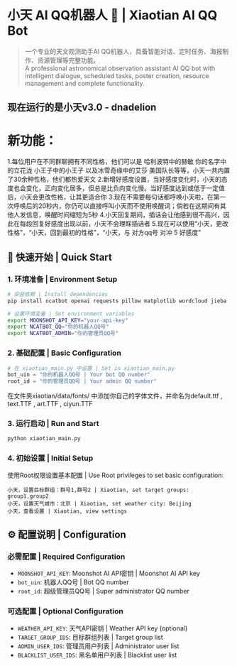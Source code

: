 # 小天 AI QQ机器人 🤖 | Xiaotian AI QQ Bot

> 一个专业的天文观测助手AI QQ机器人，具备智能对话、定时任务、海报制作、资源管理等完整功能。  
> A professional astronomical observation assistant AI QQ bot with intelligent dialogue, scheduled tasks, poster creation, resource management and complete functionality.


## 现在运行的是小天v3.0 - dnadelion 
# 新功能：
1.每位用户在不同群聊拥有不同性格，他们可以是 哈利波特中的赫敏  你的名字中的立花泷 小王子中的小王子 以及冰雪奇缘中的艾莎 美国队长等等，小天一共内置了30余种性格，他们都热爱天文
2.新增好感度设置，当好感度变化时，小天的态度也会变化，正向变化居多，但总是比负向变化慢。当好感度达到或低于一定值后，小天会更改性格，让其更适合你
3.现在不需要每句话都呼唤小天啦，在第一次呼唤后的20秒内，你仍可以直接呼叫小天而不使用唤醒词；倘若在这期间有其他人发信息，唤醒时间缩短为5秒
4.小天回复期间，插话会让他感到很不高兴，因此在每段回复好感度出现以前，小天不会理睬插话者
5.现在可以使用“小天，更改性格”，“小天，回到最初的性格”，“小天，与 对方qq号 对冲 5 好感度”
## 🚀 快速开始 | Quick Start

### 1. 环境准备 | Environment Setup
```bash
# 安装依赖 | Install dependencies
pip install ncatbot openai requests pillow matplotlib wordcloud jieba

# 设置环境变量 | Set environment variables
export MOONSHOT_API_KEY="your-api-key"
export NCATBOT_QQ="你的机器人QQ号"
export NCATBOT_ADMIN="你的管理员QQ号"
```

### 2. 基础配置 | Basic Configuration
```python
# 在 xiaotian_main.py 中设置 | Set in xiaotian_main.py
bot_uin = "你的机器人QQ号 | Your bot QQ number"
root_id = "你的管理员QQ号 | Your admin QQ number"
```
在文件夹xiaotian/data/fonts/ 中添加你自己的字体文件，并命名为default.ttf , text.TTF , art.TTF , ciyun.TTF

### 3. 运行启动 | Run and Start
```bash
python xiaotian_main.py
```

### 4. 初始设置 | Initial Setup
使用Root权限设置基本配置 | Use Root privileges to set basic configuration:
```
小天，设置目标群组：群号1,群号2 | Xiaotian, set target groups: group1,group2
小天，设置天气城市：北京 | Xiaotian, set weather city: Beijing  
小天，查看设置 | Xiaotian, view settings
```

## ⚙️ 配置说明 | Configuration

### 必需配置 | Required Configuration
- `MOONSHOT_API_KEY`: Moonshot AI API密钥 | Moonshot AI API key
- `bot_uin`: 机器人QQ号 | Bot QQ number
- `root_id`: 超级管理员QQ号 | Super administrator QQ number

### 可选配置 | Optional Configuration
- `WEATHER_API_KEY`: 天气API密钥 | Weather API key (optional)
- `TARGET_GROUP_IDS`: 目标群组列表 | Target group list
- `ADMIN_USER_IDS`: 管理员用户列表 | Administrator user list
- `BLACKLIST_USER_IDS`: 黑名单用户列表 | Blacklist user list
